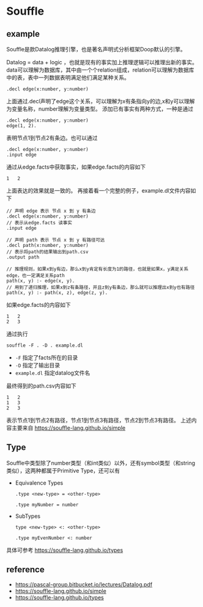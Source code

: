 # Souffle

## example

Souffle是款Datalog推理引擎，也是著名声明式分析框架Doop默认的引擎。

Datalog = data + logic ，也就是现有的事实加上推理逻辑可以推理出新的事实。
data可以理解为数据库，其中由一个个relation组成，relation可以理解为数据库中的表，表中一列数据表明满足他们满足某种关系。

```
.decl edge(x:number, y:number)
```

上面通过.decl声明了edge这个关系，可以理解为x有条指向y的边,x和y可以理解为变量名称，number理解为变量类型。
添加已有事实有两种方式，一种是通过

```
.decl edge(x:number, y:number)
edge(1, 2).
```

表明节点1到节点2有条边。也可以通过

```
.decl edge(x:number, y:number)
.input edge
```

通过从edge.facts中获取事实，如果edge.facts的内容如下

```
1	2
```

上面表达的效果就是一致的。
再接着看一个完整的例子，example.dl文件内容如下

```
// 声明 edge 表示 节点 x 到 y 有条边
.decl edge(x:number, y:number)
// 表示从edge.facts 读事实
.input edge

// 声明 path 表示 节点 x 到 y 有路径可达
.decl path(x:number, y:number)
// 表示将path的结果输出到path.csv
.output path

// 推理规则，如果x到y有边，那么x到y肯定有长度为1的路径，也就是如果x，y满足关系edge，也一定满足关系path
path(x, y) :- edge(x, y).
// 用到了递归推理，如果x到z有条路径，并且z到y有条边，那么就可以推理出x到y也有路径
path(x, y) :- path(x, z), edge(z, y).
```

如果edge.facts的内容如下

```
1	2
2	3
```
通过执行
```
souffle -F . -D . example.dl
```
- `-F` 指定了facts所在的目录
- `-D` 指定了输出目录
- `example.dl` 指定datalog文件名

最终得到的path.csv内容如下

```
1	2
1	3
2	3
```

表示节点1到节点2有路径，节点1到节点3有路径，节点2到节点3有路径。
上述内容主要来自 https://souffle-lang.github.io/simple

## Type

Souffle中类型除了number类型（和int类似）以外，还有symbol类型（和string类似），这两种都属于Primitive Type，还可以有

- Equivalence Types

    `.type <new-type> = <other-type>`

    ```
    .type myNumber = number
    ```
  
- SubTypes
  
    `type <new-type> <: <other-type>`
    ```
    .type myEvenNumber <: number
    ```
具体可参考 https://souffle-lang.github.io/types

## reference
- https://pascal-group.bitbucket.io/lectures/Datalog.pdf
- https://souffle-lang.github.io/simple
- https://souffle-lang.github.io/types